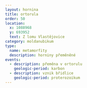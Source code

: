 ```yaml
---
layout: hornina
title: ortorula
order: 50
location:
  x: 1088968
  y: 693952
  text: Z lomu Vlastějovice
category: moldanubikum
type:
  name: metamorfity
  description: horniny přeměněné
events:
  - description: přeměna v ortorulu
    geologic-period: karbon
  - description: vznik břidlice
    geologic-period: proterozoikum
---
```



